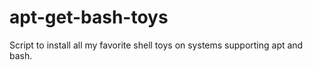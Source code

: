 # apt-get-bash-toys
Script to install all my favorite shell toys on systems supporting apt and bash.
